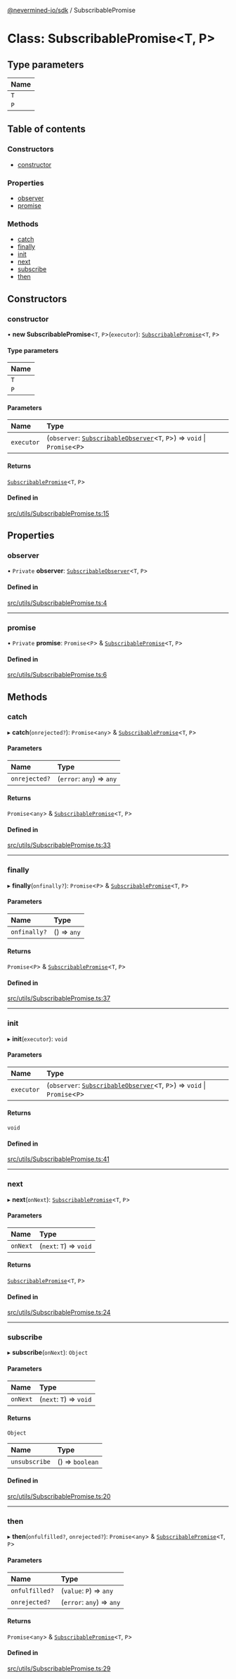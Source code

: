 [@nevermined-io/sdk](../code-reference.md) / SubscribablePromise

# Class: SubscribablePromise\<T, P\>

## Type parameters

| Name |
| :------ |
| `T` |
| `P` |

## Table of contents

### Constructors

- [constructor](SubscribablePromise.md#constructor)

### Properties

- [observer](SubscribablePromise.md#observer)
- [promise](SubscribablePromise.md#promise)

### Methods

- [catch](SubscribablePromise.md#catch)
- [finally](SubscribablePromise.md#finally)
- [init](SubscribablePromise.md#init)
- [next](SubscribablePromise.md#next)
- [subscribe](SubscribablePromise.md#subscribe)
- [then](SubscribablePromise.md#then)

## Constructors

### constructor

• **new SubscribablePromise**\<`T`, `P`\>(`executor`): [`SubscribablePromise`](SubscribablePromise.md)\<`T`, `P`\>

#### Type parameters

| Name |
| :------ |
| `T` |
| `P` |

#### Parameters

| Name | Type |
| :------ | :------ |
| `executor` | (`observer`: [`SubscribableObserver`](SubscribableObserver.md)\<`T`, `P`\>) => `void` \| `Promise`\<`P`\> |

#### Returns

[`SubscribablePromise`](SubscribablePromise.md)\<`T`, `P`\>

#### Defined in

[src/utils/SubscribablePromise.ts:15](https://github.com/nevermined-io/sdk-js/blob/4d0a0baa5afc98578a0eec8d32b14e61f501c376/src/utils/SubscribablePromise.ts#L15)

## Properties

### observer

• `Private` **observer**: [`SubscribableObserver`](SubscribableObserver.md)\<`T`, `P`\>

#### Defined in

[src/utils/SubscribablePromise.ts:4](https://github.com/nevermined-io/sdk-js/blob/4d0a0baa5afc98578a0eec8d32b14e61f501c376/src/utils/SubscribablePromise.ts#L4)

___

### promise

• `Private` **promise**: `Promise`\<`P`\> & [`SubscribablePromise`](SubscribablePromise.md)\<`T`, `P`\>

#### Defined in

[src/utils/SubscribablePromise.ts:6](https://github.com/nevermined-io/sdk-js/blob/4d0a0baa5afc98578a0eec8d32b14e61f501c376/src/utils/SubscribablePromise.ts#L6)

## Methods

### catch

▸ **catch**(`onrejected?`): `Promise`\<`any`\> & [`SubscribablePromise`](SubscribablePromise.md)\<`T`, `P`\>

#### Parameters

| Name | Type |
| :------ | :------ |
| `onrejected?` | (`error`: `any`) => `any` |

#### Returns

`Promise`\<`any`\> & [`SubscribablePromise`](SubscribablePromise.md)\<`T`, `P`\>

#### Defined in

[src/utils/SubscribablePromise.ts:33](https://github.com/nevermined-io/sdk-js/blob/4d0a0baa5afc98578a0eec8d32b14e61f501c376/src/utils/SubscribablePromise.ts#L33)

___

### finally

▸ **finally**(`onfinally?`): `Promise`\<`P`\> & [`SubscribablePromise`](SubscribablePromise.md)\<`T`, `P`\>

#### Parameters

| Name | Type |
| :------ | :------ |
| `onfinally?` | () => `any` |

#### Returns

`Promise`\<`P`\> & [`SubscribablePromise`](SubscribablePromise.md)\<`T`, `P`\>

#### Defined in

[src/utils/SubscribablePromise.ts:37](https://github.com/nevermined-io/sdk-js/blob/4d0a0baa5afc98578a0eec8d32b14e61f501c376/src/utils/SubscribablePromise.ts#L37)

___

### init

▸ **init**(`executor`): `void`

#### Parameters

| Name | Type |
| :------ | :------ |
| `executor` | (`observer`: [`SubscribableObserver`](SubscribableObserver.md)\<`T`, `P`\>) => `void` \| `Promise`\<`P`\> |

#### Returns

`void`

#### Defined in

[src/utils/SubscribablePromise.ts:41](https://github.com/nevermined-io/sdk-js/blob/4d0a0baa5afc98578a0eec8d32b14e61f501c376/src/utils/SubscribablePromise.ts#L41)

___

### next

▸ **next**(`onNext`): [`SubscribablePromise`](SubscribablePromise.md)\<`T`, `P`\>

#### Parameters

| Name | Type |
| :------ | :------ |
| `onNext` | (`next`: `T`) => `void` |

#### Returns

[`SubscribablePromise`](SubscribablePromise.md)\<`T`, `P`\>

#### Defined in

[src/utils/SubscribablePromise.ts:24](https://github.com/nevermined-io/sdk-js/blob/4d0a0baa5afc98578a0eec8d32b14e61f501c376/src/utils/SubscribablePromise.ts#L24)

___

### subscribe

▸ **subscribe**(`onNext`): `Object`

#### Parameters

| Name | Type |
| :------ | :------ |
| `onNext` | (`next`: `T`) => `void` |

#### Returns

`Object`

| Name | Type |
| :------ | :------ |
| `unsubscribe` | () => `boolean` |

#### Defined in

[src/utils/SubscribablePromise.ts:20](https://github.com/nevermined-io/sdk-js/blob/4d0a0baa5afc98578a0eec8d32b14e61f501c376/src/utils/SubscribablePromise.ts#L20)

___

### then

▸ **then**(`onfulfilled?`, `onrejected?`): `Promise`\<`any`\> & [`SubscribablePromise`](SubscribablePromise.md)\<`T`, `P`\>

#### Parameters

| Name | Type |
| :------ | :------ |
| `onfulfilled?` | (`value`: `P`) => `any` |
| `onrejected?` | (`error`: `any`) => `any` |

#### Returns

`Promise`\<`any`\> & [`SubscribablePromise`](SubscribablePromise.md)\<`T`, `P`\>

#### Defined in

[src/utils/SubscribablePromise.ts:29](https://github.com/nevermined-io/sdk-js/blob/4d0a0baa5afc98578a0eec8d32b14e61f501c376/src/utils/SubscribablePromise.ts#L29)
